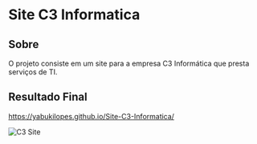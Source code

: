 # Site C3 Informatica

<h2> Sobre </h2>

<p> O projeto consiste em um site para a empresa C3 Informática que presta serviços de TI. </p>

<h2> Resultado Final </h2>

https://yabukilopes.github.io/Site-C3-Informatica/

![C3 Site](https://media.discordapp.net/attachments/477543821308198913/997958382780686406/unknown.png?width=675&height=468)
